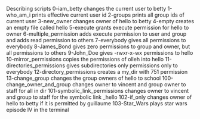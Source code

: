 Describing scripts
 0-iam_betty changes the current user to betty
1-who_am_i prints effective current user id
2-groups prints all group ids of current user
 3-new_owner changes owner of hello to betty
4-empty creates an empty file called hello
5-execute grants execute permission for hello to owner
6-multiple_permission adds execute permission to user and group and adds read permission to others
 7-everybody gives all permissions to everybody
8-James_Bond gives zero permissions to group and owner, but all permissions to others
9-John_Doe gives -rwxr-x-wx permissions to hello
10-mirror_permissions copies the permissions of olleh into hello
11-directories_permissions gives subdirectories only permissions only to everybody
12-directory_permissions creates a my_dir with 751 permission
13-change_group changes the group owners of hello to school
100-change_owner_and_group changes owner to vincent and group owner to staff for all in dir
101-symbolic_link_permissions changes owner to vincent and group to staff for the symbolic link _hello
102-if_only changes owner of hello to betty if it is permitted by guillaume
103-Star_Wars plays star wars episode IV in the terminal

